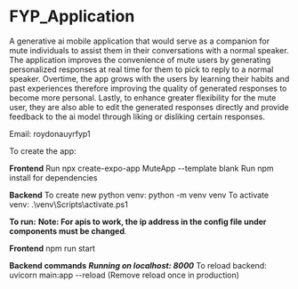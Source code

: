 # FYP_Application
A generative ai mobile application that would serve as a companion for mute individuals to assist them in their conversations with a normal speaker. The application improves the convenience of mute users by generating personalized responses at real time for them to pick to reply to a normal speaker. Overtime, the app grows with the users by learning their habits and past experiences therefore improving the quality of generated responses to become more personal. Lastly, to enhance greater flexibility for the mute user, they are also able to edit the generated responses directly and provide feedback to the ai model through liking or disliking certain responses.

Email: roydonauyrfyp1

To create the app:

**Frontend**
Run npx create-expo-app MuteApp --template blank
Run npm install for dependencies


**Backend**
To create new python venv: python -m venv venv
To activate venv: .\venv\Scripts\activate.ps1

**To run:**
**Note: For apis to work, the ip address in the config file under components must be changed**.

**Frontend**
npm run start

**Backend commands**
***Running on localhost: 8000***
To reload backend: uvicorn main:app --reload (Remove reload once in production)

